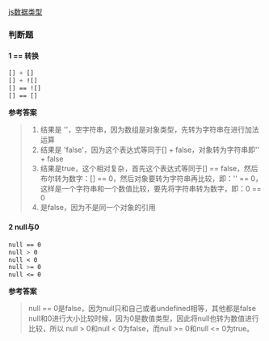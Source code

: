 [js数据类型](https://www.yuque.com/baiyueguang-rfnbu/tr4d0i/aizgpl?view=doc_embed&inner=mJSDr)

### 判断题
#### 1 == 转换
```css
[] + []
[] + ![]
[] == ![]
[] == []
```
**参考答案**
> 1. 结果是 ''，空字符串，因为数组是对象类型，先转为字符串在进行加法运算
> 2. 结果是 'false'，因为这个表达式等同于[] + false，对象转为字符串即'' + false
> 3. 结果是true，这个相对复杂，首先这个表达式等同于[] == false，然后布尔转为数字：[] == 0，然后对象要转为字符串再比较，即：'' == 0，这样是一个字符串和一个数值比较，要先将字符串转为数字，即：0 == 0
> 4. 是false，因为不是同一个对象的引用

#### 2 null与0
```css
null == 0
null > 0
null < 0
null >= 0
null <= 0
```
**参考答案**
> null == 0是false，因为null只和自己或者undefined相等，其他都是false
> null和0进行大小比较时候，因为0是数值类型，因此将null也转为数值进行比较，所以
> null > 0和null < 0为false，而null >= 0和null <= 0为true。

